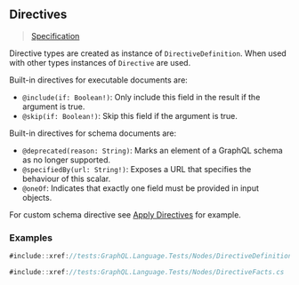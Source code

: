 ## Directives

> [Specification](https://facebook.github.io/graphql/June2018/#sec-Type-System.Directives)

Directive types are created as instance of `DirectiveDefinition`. When used with other types instances of `Directive` are used.

Built-in directives for executable documents are:
- `@include(if: Boolean!)`: Only include this field in the result if the argument is true.
- `@skip(if: Boolean!)`: Skip this field if the argument is true.

Built-in directives for schema documents are:
- `@deprecated(reason: String)`: Marks an element of a GraphQL schema as no longer supported.
- `@specifiedBy(url: String!)`: Exposes a URL that specifies the behaviour of this scalar.
- `@oneOf`: Indicates that exactly one field must be provided in input objects.

For custom schema directive see [Apply Directives](xref://start:03-apply-directives.md) for example.

### Examples

```csharp
#include::xref://tests:GraphQL.Language.Tests/Nodes/DirectiveDefinitionFacts.cs
```

```csharp
#include::xref://tests:GraphQL.Language.Tests/Nodes/DirectiveFacts.cs
```